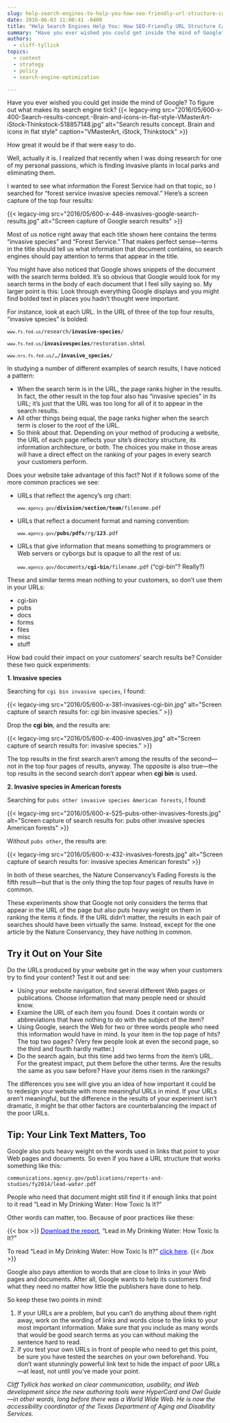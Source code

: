 ```yaml
---
slug: help-search-engines-to-help-you-how-seo-friendly-url-structure-can-boost-your-rankings
date: 2016-06-03 11:00:41 -0400
title: "Help Search Engines Help You: How SEO-Friendly URL Structure Can Boost Your Rankings"
summary: "Have you ever wished you could get inside the mind of Google? To figure out what makes its search engine tick? How great it would be if that were easy to do. Well, actually it is."
authors:
  - cliff-tyllick
topics:
  - content
  - strategy
  - policy
  - search-engine-optimization

---
```


Have you ever wished you could get inside the mind of Google? To figure out what makes its search engine tick? {{< legacy-img src="2016/05/600-x-400-Search-results-concept.-Brain-and-icons-in-flat-style-VMasterArt-iStock-Thinkstock-518857148.jpg" alt="Search results concept. Brain and icons in flat style" caption="VMasterArt, iStock, Thinkstock" >}}

How great it would be if that were easy to do.

Well, actually it is. I realized that recently when I was doing research for one of my personal passions, which is finding invasive plants in local parks and eliminating them.

I wanted to see what information the Forest Service had on that topic, so I searched for “forest service invasive species removal.” Here’s a screen capture of the top four results:

{{< legacy-img src="2016/05/600-x-448-invasives-google-search-results.jpg" alt="Screen capture of Google search results" >}}

Most of us notice right away that each title shown here contains the terms “invasive species” and “Forest Service.” That makes perfect sense—terms in the title should tell us what information that document contains, so search engines should pay attention to terms that appear in the title.

You might have also noticed that Google shows snippets of the document with the search terms bolded. It’s so obvious that Google would look for my search terms in the body of each document that I feel silly saying so. My larger point is this: Look through everything Google displays and you might find bolded text in places you hadn’t thought were important.

For instance, look at each URL. In the URL of three of the top four results, “invasive species” is bolded:

<code>`www.fs.fed.us`/research/**invasive-species**/</code>

<code>`www.fs.fed.us`/**invasivespecies**/restoration.shtml</code>

<code>`www.nrs.fs.fed.us`/&#8230;/**invasive_species**/</code>

In studying a number of different examples of search results, I have noticed a pattern:

- When the search term is in the URL, the page ranks higher in the results. In fact, the other result in the top four also has “invasive species” in its URL; it’s just that the URL was too long for all of it to appear in the search results.
- All other things being equal, the page ranks higher when the search term is closer to the root of the URL.
- So think about that. Depending on your method of producing a website, the URL of each page reflects your site’s directory structure, its information architecture, or both. The choices you make in those areas will have a direct effect on the ranking of your pages in every search your customers perform.

Does your website take advantage of this fact? Not if it follows some of the more common practices we see:

- URLs that reflect the agency’s org chart:

  <code>`www.agency.gov`/**division/section/team**/filename.pdf</code>

- URLs that reflect a document format and naming convention:

  <code>`www.agency.gov`/<strong>pubs/pdfs</strong>/rg/<strong>123</strong>.pdf</code>

- URLs that give information that means something to programmers or Web servers or cyborgs but is opaque to all the rest of us:

  <code>`www.agency.gov`/documents/<strong>cgi-bin</strong>/filename.pdf</code> (“cgi-bin”? Really?)

These and similar terms mean nothing to your customers, so don’t use them in your URLs:

- cgi-bin
- pubs
- docs
- forms
- files
- misc
- stuff

How bad could their impact on your customers’ search results be? Consider these two quick experiments:

**1. Invasive species**

Searching for `cgi bin invasive species`, I found:
  
{{< legacy-img src="2016/05/600-x-381-invasives-cgi-bin.jpg" alt="Screen capture of search results for: cgi bin invasive species." >}}
  
Drop the <strong>cgi bin</strong>, and the results are:

{{< legacy-img src="2016/05/600-x-400-invasives.jpg" alt="Screen capture of search results for: invasive species." >}}

The top results in the first search aren’t among the results of the second—not in the top four pages of results, anyway. The opposite is also true—the top results in the second search don’t appear when <strong>cgi bin</strong> is used.

**2. Invasive species in American forests**

Searching for `pubs other invasive species American forests`, I found:

{{< legacy-img src="2016/05/600-x-525-pubs-other-invasives-forests.jpg" alt="Screen capture of search results for: pubs other invasive species American forests" >}}

Without `pubs other`, the results are:

{{< legacy-img src="2016/05/600-x-432-invasives-forests.jpg" alt="Screen capture of search results for: invasive species American forests" >}}

In both of these searches, the Nature Conservancy’s Fading Forests is the fifth result—but that is the only thing the top four pages of results have in common.

These experiments show that Google not only considers the terms that appear in the URL of the page but also puts heavy weight on them in ranking the items it finds. If the URL didn’t matter, the results in each pair of searches should have been virtually the same. Instead, except for the one article by the Nature Conservancy, they have nothing in common.
        
## Try it Out on Your Site

Do the URLs produced by your website get in the way when your customers try to find your content? Test it out and see:

- Using your website navigation, find several different Web pages or publications. Choose information that many people need or should know.
- Examine the URL of each item you found. Does it contain words or abbreviations that have nothing to do with the subject of the item?
- Using Google, search the Web for two or three words people who need this information would have in mind. Is your item in the top page of hits? The top two pages? (Very few people look at even the second page, so the third and fourth hardly matter.)
- Do the search again, but this time add two terms from the item’s URL. For the greatest impact, put them before the other terms. Are the results the same as you saw before? Have your items risen in the rankings?

The differences you see will give you an idea of how important it could be to redesign your website with more meaningful URLs in mind. If your URLs aren’t meaningful, but the difference in the results of your experiment isn’t dramatic, it might be that other factors are counterbalancing the impact of the poor URLs.

## Tip: Your Link Text Matters, Too

Google also puts heavy weight on the words used in links that point to your Web pages and documents. So even if you have a URL structure that works something like this:

<code>communications.agency.gov/publications/reports-and-studies/fy2014/lead-water.pdf</code>

People who need that document might still find it if enough links that point to it read “Lead in My Drinking Water: How Toxic Is It?”

Other words can matter, too. Because of poor practices like these:

{{< box >}}
<span style="text-decoration: underline"><span style="color: #0000ff;text-decoration: underline">Download the report</span></span>, “Lead in My Drinking Water: How Toxic Is It?”

To read “Lead in My Drinking Water: How Toxic Is It?” <span style="text-decoration: underline"><span style="color: #0000ff;text-decoration: underline">click here</span></span>.
{{< /box >}}

Google also pays attention to words that are close to links in your Web pages and documents. After all, Google wants to help its customers find what they need no matter how little the publishers have done to help.

So keep these two points in mind:

1. If your URLs are a problem, but you can’t do anything about them right away, work on the wording of links and words close to the links to your most important information. Make sure that you include as many words that would be good search terms as you can without making the sentence hard to read.
2. If you test your own URLs in front of people who need to get this point, be sure you have tested the searches on your own beforehand. You don’t want stunningly powerful link text to hide the impact of poor URLs—at least, not until you’ve made your point.

_Cliff Tyllick has worked on clear communication, usability, and Web development since the new authoring tools were HyperCard and Owl Guide—in other words, long before there was a World Wide Web. He is now the accessibility coordinator of the Texas Department of Aging and Disability Services._
